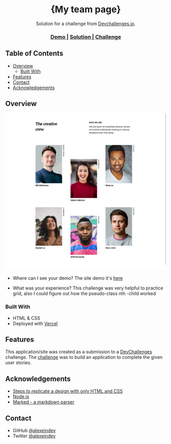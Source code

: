 
<!-- Please update value in the {}  -->

<h1 align="center">{My team page}</h1>

<div align="center">
   Solution for a challenge from  <a href="http://devchallenges.io" target="https://devchallenges.io">Devchallenges.io</a>.
</div>

<div align="center">
  <h3>
    <a href="https://dc-my-team-page.vercel.app/">
      Demo
    </a>
    <span> | </span>
    <a href="https://github.com/alexeindev/DC-my-team-page">
      Solution
    </a>
    <span> | </span>
    <a href="https://devchallenges.io/challenges/wBunSb7FPrIepJZAg0sY">
      Challenge
    </a>
  </h3>
</div>

<!-- TABLE OF CONTENTS -->

## Table of Contents

- [Overview](#overview)
  - [Built With](#built-with)
- [Features](#features)
- [Contact](#contact)
- [Acknowledgements](#acknowledgements)

<!-- OVERVIEW -->

## Overview

![screenshot](thumbnail.png)

- Where can I see your demo?
  The site demo it's [here](https://dc-my-team-page.vercel.app/)

- What was your experience?
   This challenge was very helpful to practice grid, also I could figure out how the pseudo-class nth -child worked

### Built With

<!-- This section should list any major frameworks that you built your project using. Here are a few examples.-->

- HTML & CSS
- Deployed with [Vercel](https://vercel.com/)

## Features

<!-- List the features of your application or follow the template. Don't share the figma file here :) -->

This application/site was created as a submission to a [DevChallenges](https://devchallenges.io/challenges) challenge. The [challenge](https://devchallenges.io/challenges/hhmesazsqgKXrTkYkt0U) was to build an application to complete the given user stories.

## Acknowledgements

<!-- This section should list any articles or add-ons/plugins that helps you to complete the project. This is optional but it will help you in the future. For exmpale -->

- [Steps to replicate a design with only HTML and CSS](https://devchallenges-blogs.web.app/how-to-replicate-design/)
- [Node.js](https://nodejs.org/)
- [Marked - a markdown parser](https://github.com/chjj/marked)

## Contact

- GitHub [@alexeindev](https://github.com/alexeindev/})
- Twitter [@alexeindev](https://twitter.com/alexeindev})

